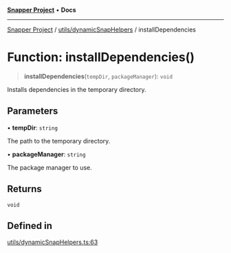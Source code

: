 [**Snapper Project**](../../../README.md) • **Docs**

***

[Snapper Project](../../../README.md) / [utils/dynamicSnapHelpers](../README.md) / installDependencies

# Function: installDependencies()

> **installDependencies**(`tempDir`, `packageManager`): `void`

Installs dependencies in the temporary directory.

## Parameters

• **tempDir**: `string`

The path to the temporary directory.

• **packageManager**: `string`

The package manager to use.

## Returns

`void`

## Defined in

[utils/dynamicSnapHelpers.ts:63](https://github.com/asifqatar/Snapper/blob/3795ca53873a313eebe131cb0f676920af61e459/utils/dynamicSnapHelpers.ts#L63)
